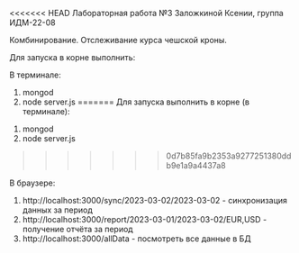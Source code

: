 <<<<<<< HEAD
Лабораторная работа №3 Заложкиной Ксении, группа ИДМ-22-08

Комбинирование. Отслеживание курса чешской кроны.

Для запуска в корне выполнить:

В терминале:
1. mongod
2. node server.js
=======
Для запуска выполнить в корне (в терминале):
1) mongod
2) node server.js
>>>>>>> 0d7b85fa9b2353a9277251380ddb9e1a9a4437a8

В браузере:
1) http://localhost:3000/sync/2023-03-02/2023-03-02 - синхронизация данных за период
2) http://localhost:3000/report/2023-03-01/2023-03-02/EUR,USD - получение отчёта за период
3) http://localhost:3000/allData - посмотреть все данные в БД
